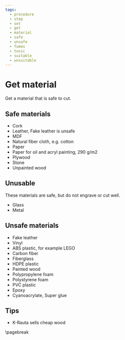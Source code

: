```yaml
---
tags:
  - procedure
  - step
  - set
  - get
  - material
  - safe
  - unsafe
  - fumes
  - toxic
  - suitable
  - unsuitable
---
```


# Get material

Get a material that is safe to cut.

## Safe materials

- Cork
- Leather, Fake leather is unsafe
- MDF
- Natural fiber cloth, e.g. cotton
- Paper
- Paper for oil and acryl painting, 290 g/m2
- Plywood
- Stone
- Unpainted wood

## Unusable

These materials are safe, but do not engrave or cut well.

- Glass
- Metal

## Unsafe materials

- Fake leather
- Vinyl
- ABS plastic, for example LEGO
- Carbon fiber
- Fiberglass
- HDPE plastic
- Painted wood
- Polypropylene foam
- Polystyrene foam
- PVC plastic
- Epoxy
- Cyanoacrylate, Super glue

## Tips

- K-Rauta sells cheap wood

\pagebreak
